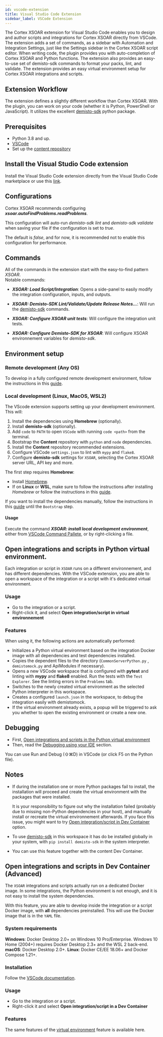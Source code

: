 ```yaml
---
id: vscode-extension
title: Visual Studio Code Extension
sidebar_label: VSCode Extension
---
```


The Cortex XSOAR extension for Visual Studio Code enables you to design and author scripts and integrations for Cortex XSOAR directly from VSCode. The extension adds a set of commands, as a sidebar with Automation and Integration Settings, just like the Settings sidebar in the Cortex XSOAR script editor. When writing code, the plugin provides you with auto-completion of Cortex XSOAR and Python functions.
The extension also provides an easy-to-use set of demisto-sdk commands to format your packs, lint, and validate.
The extension provides an easy virtual environment setup for Cortex XSOAR integrations and scripts.

## Extension Workflow

The extension defines a slightly different workflow than Cortex XSOAR. With the plugin, you can work on your code (whether it is Python, PowerShell or JavaScript).
It utilizes the excellent [demisto-sdk](./demisto-sdk) python package.

## Prerequisites


* Python 3.8 and up.
* [VSCode](https://code.visualstudio.com/Download)
* Set up the [content repository](../concepts/dev-setup)


## Install the Visual Studio Code extension

Install the Visual Studio Code extension directly from the Visual Studio Code marketplace or use this [link](https://marketplace.visualstudio.com/items?itemName=CortexXSOARext.xsoar).

## Configurations

Cortex XSOAR recommends configuring ***xsoar.autoFindProblems.readProblems***. 

This configuration will auto-run *demisto-sdk lint* and *demisto-sdk validate* when saving your file if the configuration is set to *true*.

The default is *false*, and for now, it is recommended not to enable this configuration for performance.

## Commands

All of the commands in the extension start with the easy-to-find pattern *XSOAR*.  
Notable commands:

* ***XSOAR: Load Script/Integration***: Opens a side-panel to easily modify the integration configuration, inputs, and outputs.

* ***XSOAR: Demisto-SDK Lint/Validate/Update Release Notes...***: Will run the [demisto-sdk](https://github.com/demisto/demisto-sdk/) commands.

* ***XSOAR: Configure XSOAR unit tests***: Will configure the integration unit tests.

* ***XSOAR: Configure Demisto-SDK for XSOAR***: Will configure XSOAR environnement variables for *demisto-sdk*.

## Environment setup

### Remote development (Any OS)

To develop in a fully configured remote development environment, follow the instructions in this [guide](./../tutorials/tut-setup-dev-remote.md).

### Local development (Linux, MacOS, WSL2)

The VScode extension supports setting up your development environment.
This will:
1. Install the dependencies using **Homebrew** (optionally).
2. Install **demisto-sdk** (optionally).
3. Add `code` to `PATH` to open `VSCode` with running `code <path>` from the terminal. 
4. Bootstrap the **Content** repository with `python` and `node` dependencies.
5. Install the **Content** repository recommended extensions.
6. Configure VSCode `settings.json` to lint with `mypy` and `flake8`.
7. Configure **demisto-sdk** settings for `XSOAR`, selecting the Cortex XSOAR server URL, API key and more. 

The first step requires **Homebrew**:

* Install [Homebrew](https://brew.sh/).
* If on **Linux** or **WSL**, make sure to follow the instructions after installing *Homebrew* or follow the instructions in this [guide](https://docs.brew.sh/Homebrew-on-Linux#requirements).

If you want to install the dependencies manually, follow the instructions in this [guide](./dev-setup.md#option-3-manual-setup) until the `Bootstrap` step.

#### Usage

Execute the command ***XSOAR: install local development environment***, either from [VSCode Command Pallete](https://code.visualstudio.com/docs/getstarted/userinterface#_command-palette), or by right-clicking a file.


## Open integrations and scripts in Python virtual environment.

Each integration or script in `XSOAR` runs on a different environnement, and has different dependencies.
With the VSCode extension, you are able to open a workspace of the integration or a script with it's dedicated virtual environment.

### Usage

* Go to the integration or a script.
* Right-click it, and select **Open integration/script in virtual environnement**

### Features

When using it, the following actions are automatically performed:

* Initializes a Python virtual environment based on the integration Docker image with all dependencies and test dependencies installed.
* Copies the dependent files to the directory (`CommonServerPython.py` , `demistomock.py` and ApiModules if necessary).
* Opens a new VSCode workspace that is configured with **pytest** and linting with **mypy** and **flake8** enabled. Run the tests with the `Test Explorer`. See the linting errors in the `Problems` tab.
* Switches to the newly created virtual environment as the selected Python interpreter in this workspace.
* Creates a configured `launch.json` in the workspace, to debug the integration easily with demistomock.
* If the virtual environment already exists, a popup will be triggered to ask you whether to open the existing environment or create a new one.

## Debugging

* First, [Open integrations and scripts in the Python virtual environment](#open-integrations-and-scripts-in-python-virtual-environment)
* Then, read the [Debugging using your IDE](../integrations/debugging#Debugging%20using%20your%20IDE) section.

You can use Run and Debug (⇧⌘D) in VSCode (or click F5 on the Python file).

## Notes

* If during the installation one or more Python packages fail to install, the installation will proceed and create the virtual environment with the packages that were installed.

  It is your responsibility to figure out why the installation failed (probably due to missing non-Python dependencies in your host), and manually install or recreate the virtual environnement afterwards.
  If you face this issue, you might want to try [Open integration/script in Dev Container](#open-integrations-and-scripts-in-dev-container-advanced) option.
* To use [demisto-sdk](./demisto-sdk) in this workspace it has do be installed globally in your system, with `pip install demisto-sdk` in the system interpreter.
* You can use this feature together with the content Dev Container.

## Open integrations and scripts in Dev Container (Advanced)

The `XSOAR` integrations and scripts actually run on a dedicated Docker image.
In some integrations, the Python environment is not enough, and it is not easy to install the system dependencies.

With this feature, you are able to develop inside the integration or a script Docker image, with **all** dependencies preinstalled.
This will use the Docker image that is in the `YAML` file.

### System requirements

**Windows**: Docker Desktop 2.0+ on Windows 10 Pro/Enterprise. Windows 10 Home (2004+) requires Docker Desktop 2.3+ and the WSL 2 back-end.
**macOS**: Docker Desktop 2.0+.
**Linux**: Docker CE/EE 18.06+ and Docker Compose 1.21+.

### Installation

Follow the [VSCode documentation](https://code.visualstudio.com/docs/remote/containers#_installation).

### Usage

* Go to the integration or a script.
* Right-click it and select **Open integration/script in a Dev Container**

### Features

The same features of the [virtual environment](#open-integrations-and-scripts-in-python-virtual-environment) feature is available here. 

